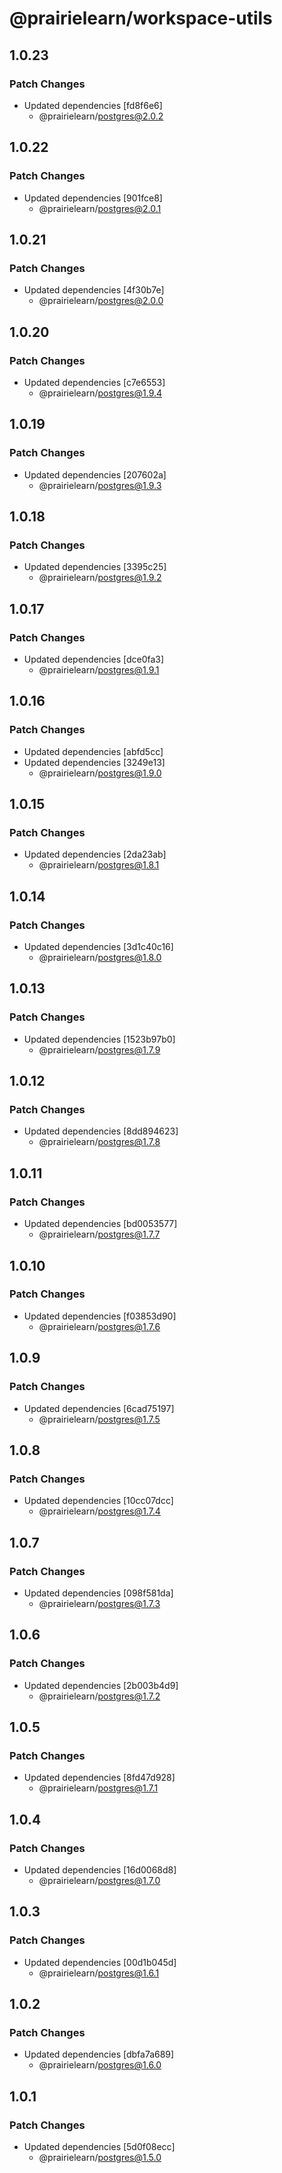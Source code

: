 # @prairielearn/workspace-utils

## 1.0.23

### Patch Changes

- Updated dependencies [fd8f6e6]
  - @prairielearn/postgres@2.0.2

## 1.0.22

### Patch Changes

- Updated dependencies [901fce8]
  - @prairielearn/postgres@2.0.1

## 1.0.21

### Patch Changes

- Updated dependencies [4f30b7e]
  - @prairielearn/postgres@2.0.0

## 1.0.20

### Patch Changes

- Updated dependencies [c7e6553]
  - @prairielearn/postgres@1.9.4

## 1.0.19

### Patch Changes

- Updated dependencies [207602a]
  - @prairielearn/postgres@1.9.3

## 1.0.18

### Patch Changes

- Updated dependencies [3395c25]
  - @prairielearn/postgres@1.9.2

## 1.0.17

### Patch Changes

- Updated dependencies [dce0fa3]
  - @prairielearn/postgres@1.9.1

## 1.0.16

### Patch Changes

- Updated dependencies [abfd5cc]
- Updated dependencies [3249e13]
  - @prairielearn/postgres@1.9.0

## 1.0.15

### Patch Changes

- Updated dependencies [2da23ab]
  - @prairielearn/postgres@1.8.1

## 1.0.14

### Patch Changes

- Updated dependencies [3d1c40c16]
  - @prairielearn/postgres@1.8.0

## 1.0.13

### Patch Changes

- Updated dependencies [1523b97b0]
  - @prairielearn/postgres@1.7.9

## 1.0.12

### Patch Changes

- Updated dependencies [8dd894623]
  - @prairielearn/postgres@1.7.8

## 1.0.11

### Patch Changes

- Updated dependencies [bd0053577]
  - @prairielearn/postgres@1.7.7

## 1.0.10

### Patch Changes

- Updated dependencies [f03853d90]
  - @prairielearn/postgres@1.7.6

## 1.0.9

### Patch Changes

- Updated dependencies [6cad75197]
  - @prairielearn/postgres@1.7.5

## 1.0.8

### Patch Changes

- Updated dependencies [10cc07dcc]
  - @prairielearn/postgres@1.7.4

## 1.0.7

### Patch Changes

- Updated dependencies [098f581da]
  - @prairielearn/postgres@1.7.3

## 1.0.6

### Patch Changes

- Updated dependencies [2b003b4d9]
  - @prairielearn/postgres@1.7.2

## 1.0.5

### Patch Changes

- Updated dependencies [8fd47d928]
  - @prairielearn/postgres@1.7.1

## 1.0.4

### Patch Changes

- Updated dependencies [16d0068d8]
  - @prairielearn/postgres@1.7.0

## 1.0.3

### Patch Changes

- Updated dependencies [00d1b045d]
  - @prairielearn/postgres@1.6.1

## 1.0.2

### Patch Changes

- Updated dependencies [dbfa7a689]
  - @prairielearn/postgres@1.6.0

## 1.0.1

### Patch Changes

- Updated dependencies [5d0f08ecc]
  - @prairielearn/postgres@1.5.0

